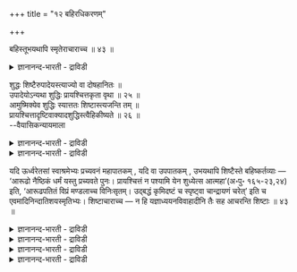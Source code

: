 +++
title = "१२ बहिरधिकरणम्"

+++

बहिस्तूभयथापि स्मृतेराचाराच्च ॥ ४३ ॥  
<details><summary>ज्ञानानन्द-भारती - द्राविडी</summary>

पहिस्तूबयदाअबि स्म्रुदेरासाराच्च ॥ ४३ ॥
</details>

शुद्धः शिष्टैरुपादेयस्त्याज्यो वा दोषहानितः ॥  
उपादेयोऽन्यथा शुद्धिः प्रायश्चित्तकृता वृथा ॥ २५ ॥  
आमुष्मिक्येव शुद्धिः स्यात्ततः शिष्टास्त्यजन्ति तम् ॥  
प्रायश्चित्तादृष्टिवाक्यादशुद्धिस्त्वैहिकीष्यते ॥ २६ ॥  
--वैयासिकन्यायमाला

<details><summary>ज्ञानानन्द-भारती - द्राविडी</summary>

(पिरायच्चित्तत्तिऩाल् सुत्तऩाऩवऩ् सिष्टर्गळाल् सेर्त्तुक् कॊळ्ळत्
तगुन्दवऩा? अल्लदु विलक्कत् तगुन्दवऩा? तोषम् पोय्विट्टदाल् सेर्त्तुक्
कॊळ्ळत्तगुन्दवऩ्; अप्पडिक्किल्लैयाऩाल् पिरायच् चित्तत्तिऩाल्
सॆय्यप्पडुम् सुत्ति वीण्।
</details>

<details><summary>ज्ञानानन्द-भारती - द्राविडी</summary>

परलोग सम्बन्दमाय्त्ताऩ् सुत्ति एऱ्पडुम्। आगैयाल् अवऩै सिष्टर्गळ्
विलक्किविडुगिऱार्गळ्। पिरायच्चित् तम् काणविल्लै ऎऩ्ऱ वाक्कियत्तिऩाल्
इन्द लोगत्तिल् असुत्ति ऒप्पुक् कॊळ्ळप्पडुगिऱदु।
</details>

यदि ऊर्ध्वरेतसां स्वाश्रमेभ्यः प्रच्यवनं महापातकम् , यदि वा उपपातकम् ,
उभयथापि शिष्टैस्ते बहिष्कर्तव्याः — ‘आरूढो नैष्ठिकं धर्मं यस्तु
प्रच्यवते पुनः। प्रायश्चित्तं न पश्यामि येन शुध्येत्स आत्महा’(अ॰पु॰
१६५-२३,२४) इति, ‘आरूढपतितं विप्रं मण्डलाच्च विनिःसृतम्। उद्बद्धं
कृमिदष्टं च स्पृष्ट्वा चान्द्रायणं चरेत्’ इति च
एवमादिनिन्दातिशयस्मृतिभ्यः। शिष्टाचाराच्च — न हि यज्ञाध्ययनविवाहादीनि
तैः सह आचरन्ति शिष्टाः ॥ ४३ ॥

<details><summary>ज्ञानानन्द-भारती - द्राविडी</summary>

(पिरह्मसर्यत्तिलिरुन्दु नऴुवियवर्गळ् पिरायच् चित्तम् सॆय्दुगॊण्डाल्
सेर्त्तुक् कॊळ्ळलामा, कूडादा ऎऩ्ऱु सन्देहम् पिरायच्चित्तत्ताल्
सुत्तियागि विट्टाल् सेर्त्तुक्कॊळ्ळलाम् ऎऩ्ऱु पूर्वबक्षम्।
</details>

<details><summary>ज्ञानानन्द-भारती - द्राविडी</summary>

पिरायस्सित्तत्ताल् सुत्तियडैन्दु परलोगत्तिल् पाब पलऩिल्लाविट्टालुम्
पाबम् कडुमैयाऩदाल् यारुम् अवऩै सेर्त्तुक्कॊळ्ळक्कूडादु। सिष्टासारमुम्
अप्पडिये ऎऩ्ऱु सित्तान्दम्)।
</details>

<details><summary>ज्ञानानन्द-भारती - द्राविडी</summary>

ऊर्त्वरेदस्कळुक्कु तङ्गळ् आसिरमत्तिलिरुन्दु नऴुवुदल्
महाबादगमायिरुन्दालुम् उबबादगामयिरुन् दालुम् इरण्डु विदत्तिलुम्,
सिष्टर्गळाल् अवर्गळ् वॆळिप्पडुत्त वेण्डियवर्गळ्। “ऎवऩ् नैष्टिग तर्मत्तै
कैक्कॊण्डु नऴुवुगिऱाऩो, अन्द आत्महत्ति सॆय्दवऩ् ऎदिऩाल् सुत्तियडैवाऩो
अव्विद पिरायस्सित्तत्तै नाऩ् काणविल्लै; ऎऩ्ऱुम्, एऱिविऴुन्दवऩ् (मेल्
आसिरमत्तिलिरुन्दु नऴुविऩवऩ्)। तेसत्तिलिरुन्दु वॆळियेऱ्ऱप्पट्टवऩ्।
तूक्कुप् पोट्टुक्कॊण्डवऩ्, पुऴुविऩाल् कडिक्कप्पट्टवऩ्। इव्विद
पिराह्मणऩैत्तॊट्टाल् सान्दिरायणम् अऩुष्टिक्क वेण्डुम्" ऎऩ्ऱुम् इदु
मुदलाऩ अदिगमाग निन्दिक्कुम् स्मिरुदिगळालुम्।
</details>

<details><summary>ज्ञानानन्द-भारती - द्राविडी</summary>

सिष्टर्गळुडैय आसारत्तिऩालुम्; सिष्टर्गळ् अवर्गळुडऩ् यक्ञम् अत्ययऩम्
विवाहम् मुदलिय वैगळै नडत्तुवदिल्लै ऎऩ्बदु पिरसित्तम्।
</details>

